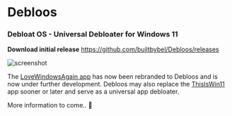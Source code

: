 # Debloos 
### Debloat OS - Universal Debloater for Windows 11

**Download initial release**
https://github.com/builtbybel/Debloos/releases

![screenshot](https://github.com/builtbybel/Debloos/blob/main/assets/debloos.png)


The [LoveWindowsAgain app](https://github.com/builtbybel/LoveWindowsAgain) has now been rebranded to Debloos and is now under further development. Debloos may also replace the [ThisIsWin11](https://github.com/builtbybel/ThisIsWin11) app sooner or later and serve as a universal app debloater.

More information to come.. 🌃
